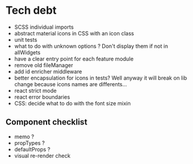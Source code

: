 # Tech debt
- SCSS individual imports
- abstract material icons in CSS with an icon class
- unit tests
- what to do with unknown options ? Don't display them if not in allWidgets
- have a clear entry point for each feature module
- remove old fileManager
- add id enricher middleware
- better encapsulation for icons in tests? Well anyway it will break on lib change because icons names are differents...
- react strict mode
- react error boundaries
- CSS: decide what to do with the font size mixin

## Component checklist
- memo ?
- propTypes ?
- defaultProps ?
- visual re-render check
